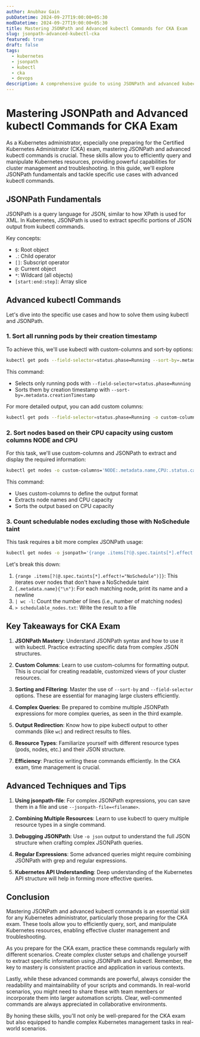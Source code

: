```yaml
---
author: Anubhav Gain
pubDatetime: 2024-09-27T19:00:00+05:30
modDatetime: 2024-09-27T19:00:00+05:30
title: Mastering JSONPath and Advanced kubectl Commands for CKA Exam
slug: jsonpath-advanced-kubectl-cka
featured: true
draft: false
tags:
  - kubernetes
  - jsonpath
  - kubectl
  - cka
  - devops
description: A comprehensive guide to using JSONPath and advanced kubectl commands in Kubernetes, with practical examples relevant to the Certified Kubernetes Administrator (CKA) exam.
---
```


# Mastering JSONPath and Advanced kubectl Commands for CKA Exam

As a Kubernetes administrator, especially one preparing for the Certified Kubernetes Administrator (CKA) exam, mastering JSONPath and advanced kubectl commands is crucial. These skills allow you to efficiently query and manipulate Kubernetes resources, providing powerful capabilities for cluster management and troubleshooting. In this guide, we'll explore JSONPath fundamentals and tackle specific use cases with advanced kubectl commands.

## JSONPath Fundamentals

JSONPath is a query language for JSON, similar to how XPath is used for XML. In Kubernetes, JSONPath is used to extract specific portions of JSON output from kubectl commands.

Key concepts:

- `$`: Root object
- `.`: Child operator
- `[]`: Subscript operator
- `@`: Current object
- `*`: Wildcard (all objects)
- `[start:end:step]`: Array slice

## Advanced kubectl Commands

Let's dive into the specific use cases and how to solve them using kubectl and JSONPath.

### 1. Sort all running pods by their creation timestamp

To achieve this, we'll use kubectl with custom-columns and sort-by options:

```bash
kubectl get pods --field-selector=status.phase=Running --sort-by=.metadata.creationTimestamp
```

This command:

- Selects only running pods with `--field-selector=status.phase=Running`
- Sorts them by creation timestamp with `--sort-by=.metadata.creationTimestamp`

For more detailed output, you can add custom columns:

```bash
kubectl get pods --field-selector=status.phase=Running -o custom-columns='NAME:.metadata.name,CREATED:.metadata.creationTimestamp' --sort-by=.metadata.creationTimestamp
```

### 2. Sort nodes based on their CPU capacity using custom columns NODE and CPU

For this task, we'll use custom-columns and JSONPath to extract and display the required information:

```bash
kubectl get nodes -o custom-columns='NODE:.metadata.name,CPU:.status.capacity.cpu' --sort-by='.status.capacity.cpu'
```

This command:

- Uses custom-columns to define the output format
- Extracts node names and CPU capacity
- Sorts the output based on CPU capacity

### 3. Count schedulable nodes excluding those with NoSchedule taint

This task requires a bit more complex JSONPath usage:

```bash
kubectl get nodes -o jsonpath='{range .items[?(@.spec.taints[*].effect!="NoSchedule")]}{.metadata.name}{"\n"}{end}' | wc -l > schedulable_nodes.txt
```

Let's break this down:

1. `{range .items[?(@.spec.taints[*].effect!="NoSchedule")]}`: This iterates over nodes that don't have a NoSchedule taint
2. `{.metadata.name}{"\n"}`: For each matching node, print its name and a newline
3. `| wc -l`: Count the number of lines (i.e., number of matching nodes)
4. `> schedulable_nodes.txt`: Write the result to a file

## Key Takeaways for CKA Exam

1. **JSONPath Mastery**: Understand JSONPath syntax and how to use it with kubectl. Practice extracting specific data from complex JSON structures.

2. **Custom Columns**: Learn to use custom-columns for formatting output. This is crucial for creating readable, customized views of your cluster resources.

3. **Sorting and Filtering**: Master the use of `--sort-by` and `--field-selector` options. These are essential for managing large clusters efficiently.

4. **Complex Queries**: Be prepared to combine multiple JSONPath expressions for more complex queries, as seen in the third example.

5. **Output Redirection**: Know how to pipe kubectl output to other commands (like `wc`) and redirect results to files.

6. **Resource Types**: Familiarize yourself with different resource types (pods, nodes, etc.) and their JSON structure.

7. **Efficiency**: Practice writing these commands efficiently. In the CKA exam, time management is crucial.

## Advanced Techniques and Tips

1. **Using jsonpath-file**: For complex JSONPath expressions, you can save them in a file and use `--jsonpath-file=<filename>`.

2. **Combining Multiple Resources**: Learn to use kubectl to query multiple resource types in a single command.

3. **Debugging JSONPath**: Use `-o json` output to understand the full JSON structure when crafting complex JSONPath queries.

4. **Regular Expressions**: Some advanced queries might require combining JSONPath with grep and regular expressions.

5. **Kubernetes API Understanding**: Deep understanding of the Kubernetes API structure will help in forming more effective queries.

## Conclusion

Mastering JSONPath and advanced kubectl commands is an essential skill for any Kubernetes administrator, particularly those preparing for the CKA exam. These tools allow you to efficiently query, sort, and manipulate Kubernetes resources, enabling effective cluster management and troubleshooting.

As you prepare for the CKA exam, practice these commands regularly with different scenarios. Create complex cluster setups and challenge yourself to extract specific information using JSONPath and kubectl. Remember, the key to mastery is consistent practice and application in various contexts.

Lastly, while these advanced commands are powerful, always consider the readability and maintainability of your scripts and commands. In real-world scenarios, you might need to share these with team members or incorporate them into larger automation scripts. Clear, well-commented commands are always appreciated in collaborative environments.

By honing these skills, you'll not only be well-prepared for the CKA exam but also equipped to handle complex Kubernetes management tasks in real-world scenarios.
